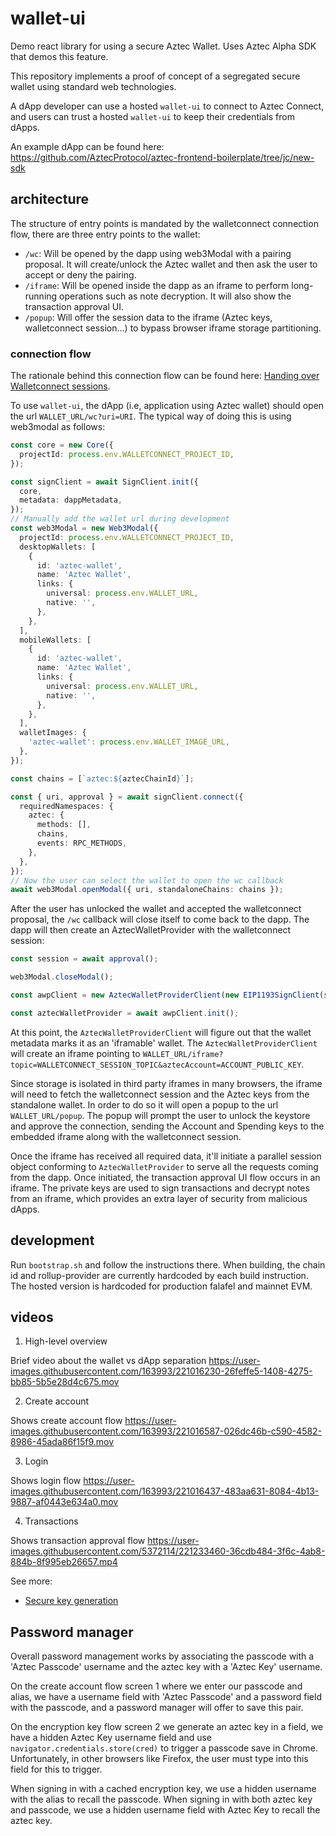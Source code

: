 # wallet-ui

Demo react library for using a secure Aztec Wallet. Uses Aztec Alpha SDK that demos this feature.

This repository implements a proof of concept of a segregated secure wallet using standard web technologies.

A dApp developer can use a hosted `wallet-ui` to connect to Aztec Connect, and users can trust a hosted `wallet-ui` to keep their credentials from dApps.

An example dApp can be found here: https://github.com/AztecProtocol/aztec-frontend-boilerplate/tree/jc/new-sdk

## architecture

The structure of entry points is mandated by the walletconnect connection flow, there are three entry points to the wallet:

- `/wc`: Will be opened by the dapp using web3Modal with a pairing proposal. It will create/unlock the Aztec wallet and then ask the user to accept or deny the pairing.
- `/iframe`: Will be opened inside the dapp as an iframe to perform long-running operations such as note decryption. It will also show the transaction approval UI.
- `/popup`: Will offer the session data to the iframe (Aztec keys, walletconnect session...) to bypass browser iframe storage partitioning.

### connection flow

The rationale behind this connection flow can be found here: [Handing over Walletconnect sessions](docs/wallet-connect.md).

To use `wallet-ui`, the dApp (i.e, application using Aztec wallet) should open the url `WALLET_URL/wc?uri=URI`. The typical way of doing this is using web3modal as follows:

```typescript
const core = new Core({
  projectId: process.env.WALLETCONNECT_PROJECT_ID,
});

const signClient = await SignClient.init({
  core,
  metadata: dappMetadata,
});
// Manually add the wallet url during development
const web3Modal = new Web3Modal({
  projectId: process.env.WALLETCONNECT_PROJECT_ID,
  desktopWallets: [
    {
      id: 'aztec-wallet',
      name: 'Aztec Wallet',
      links: {
        universal: process.env.WALLET_URL,
        native: '',
      },
    },
  ],
  mobileWallets: [
    {
      id: 'aztec-wallet',
      name: 'Aztec Wallet',
      links: {
        universal: process.env.WALLET_URL,
        native: '',
      },
    },
  ],
  walletImages: {
    'aztec-wallet': process.env.WALLET_IMAGE_URL,
  },
});

const chains = [`aztec:${aztecChainId}`];

const { uri, approval } = await signClient.connect({
  requiredNamespaces: {
    aztec: {
      methods: [],
      chains,
      events: RPC_METHODS,
    },
  },
});
// Now the user can select the wallet to open the wc callback
await web3Modal.openModal({ uri, standaloneChains: chains });
```

After the user has unlocked the wallet and accepted the walletconnect proposal, the `/wc` callback will close itself to come back to the dapp. The dapp will then create an AztecWalletProvider with the walletconnect session:

```typescript
const session = await approval();

web3Modal.closeModal();

const awpClient = new AztecWalletProviderClient(new EIP1193SignClient(signClient, aztecChainId, session));

const aztecWalletProvider = await awpClient.init();
```

At this point, the `AztecWalletProviderClient` will figure out that the wallet metadata marks it as an 'iframable' wallet. The `AztecWalletProviderClient` will create an iframe pointing to `WALLET_URL/iframe?topic=WALLETCONNECT_SESSION_TOPIC&aztecAccount=ACCOUNT_PUBLIC_KEY`.

Since storage is isolated in third party iframes in many browsers, the iframe will need to fetch the walletconnect session and the Aztec keys from the standalone wallet. In order to do so it will open a popup to the url `WALLET_URL/popup`. The popup will prompt the user to unlock the keystore and approve the connection, sending the Account and Spending keys to the embedded iframe along with the walletconnect session.

Once the iframe has received all required data, it'll initiate a parallel session object conforming to `AztecWalletProvider` to serve all the requests coming from the dapp. Once initiated, the transaction approval UI flow occurs in an iframe. The private keys are used to sign transactions and decrypt notes from an iframe, which provides an extra layer of security from malicious dApps.

## development

Run `bootstrap.sh` and follow the instructions there.
When building, the chain id and rollup-provider are currently hardcoded by each build instruction. The hosted version is hardcoded for production falafel and mainnet EVM.

## videos

1. High-level overview

Brief video about the wallet vs dApp separation
https://user-images.githubusercontent.com/163993/221016230-26feffe5-1408-4275-bb85-5b5e28d4c675.mov

2. Create account

Shows create account flow
https://user-images.githubusercontent.com/163993/221016587-026dc46b-c590-4582-8986-45ada86f15f9.mov

3. Login

Shows login flow
https://user-images.githubusercontent.com/163993/221016437-483aa631-8084-4b13-9887-af0443e634a0.mov

4. Transactions

Shows transaction approval flow
https://user-images.githubusercontent.com/5372114/221233460-36cdb484-3f6c-4ab8-884b-8f995eb26657.mp4

See more:

- [Secure key generation](https://hackmd.io/@aztec-network/SkMotEaIo)

## Password manager

Overall password management works by associating the passcode with a 'Aztec Passcode' username and the aztec key with a 'Aztec Key' username.

On the create account flow screen 1 where we enter our passcode and alias, we have a username field with 'Aztec Passcode' and a password field with the passcode, and a password manager will offer to save this pair.

On the encryption key flow screen 2 we generate an aztec key in a field, we have a hidden Aztec Key username field and use `navigator.credentials.store(cred)` to trigger a passcode save in Chrome. Unfortunately, in other browsers like Firefox, the user must type into this field for this to trigger.

When signing in with a cached encryption key, we use a hidden username with the alias to recall the passcode.
When signing in with both aztec key and passcode, we use a hidden username field with Aztec Key to recall the aztec key.
